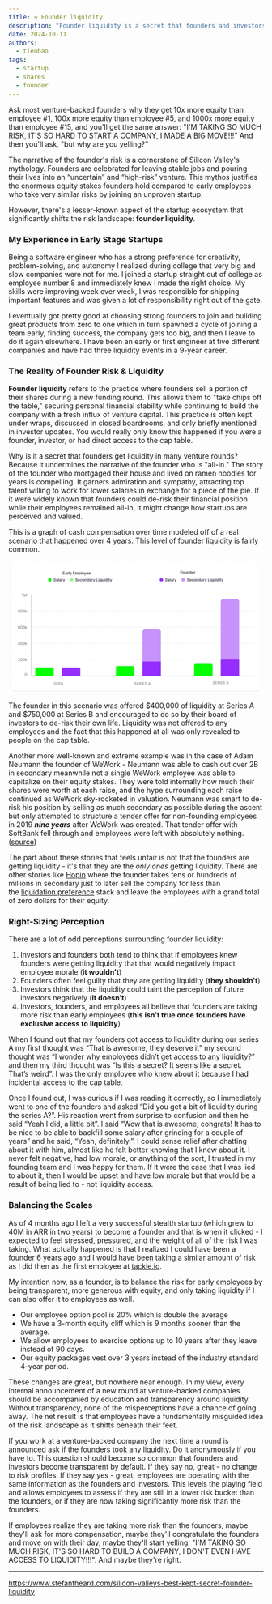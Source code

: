 ```yaml
---
title: ≈ Founder liquidity
description: "Founder liquidity is a secret that founders and investors don't want you to know"
date: 2024-10-11
authors:
  - tieubao
tags:
  - startup
  - shares
  - founder
---
```


Ask most venture-backed founders why they get 10x more equity than employee #1, 100x more equity than employee #5, and 1000x more equity than employee #15, and you'll get the same answer: "I'M TAKING SO MUCH RISK, IT'S SO HARD TO START A COMPANY, I MADE A BIG MOVE!!!" And then you'll ask, "but why are you yelling?”

The narrative of the founder's risk is a cornerstone of Silicon Valley's mythology. Founders are celebrated for leaving stable jobs and pouring their lives into an “uncertain” and “high-risk” venture. This mythos justifies the enormous equity stakes founders hold compared to early employees who take very similar risks by joining an unproven startup.

However, there's a lesser-known aspect of the startup ecosystem that significantly shifts the risk landscape: **founder liquidity**.

### My Experience in Early Stage Startups

Being a software engineer who has a strong preference for creativity, problem-solving, and autonomy I realized during college that very big and slow companies were not for me. I joined a startup straight out of college as employee number 8 and immediately knew I made the right choice. My skills were improving week over week, I was responsible for shipping important features and was given a lot of responsibility right out of the gate.

I eventually got pretty good at choosing strong founders to join and building great products from zero to one which in turn spawned a cycle of joining a team early, finding success, the company gets too big, and then I leave to do it again elsewhere. I have been an early or first engineer at five different companies and have had three liquidity events in a 9-year career.

### The Reality of Founder Risk & Liquidity

**Founder liquidity** refers to the practice where founders sell a portion of their shares during a new funding round. This allows them to "take chips off the table," securing personal financial stability while continuing to build the company with a fresh influx of venture capital. This practice is often kept under wraps, discussed in closed boardrooms, and only briefly mentioned in investor updates. You would really only know this happened if you were a founder, investor, or had direct access to the cap table.

Why is it a secret that founders get liquidity in many venture rounds? Because it undermines the narrative of the founder who is "all-in." The story of the founder who mortgaged their house and lived on ramen noodles for years is compelling. It garners admiration and sympathy, attracting top talent willing to work for lower salaries in exchange for a piece of the pie. If it were widely known that founders could de-risk their financial position while their employees remained all-in, it might change how startups are perceived and valued.

This is a graph of cash compensation over time modeled off of a real scenario that happened over 4 years. This level of founder liquidity is fairly common.

![](assets/founder-liquidity-chart-1.webp)

The founder in this scenario was offered $400,000 of liquidity at Series A and $750,000 at Series B and encouraged to do so by their board of investors to de-risk their own life. Liquidity was not offered to any employees and the fact that this happened at all was only revealed to people on the cap table.

Another more well-known and extreme example was in the case of Adam Neumann the founder of WeWork - Neumann was able to cash out over 2B in secondary meanwhile not a single WeWork employee was able to capitalize on their equity stakes. They were told internally how much their shares were worth at each raise, and the hype surrounding each raise continued as WeWork sky-rocketed in valuation. Neumann was smart to de-risk his position by selling as much secondary as possible during the ascent but only attempted to structure a tender offer for non-founding employees in 2019 **_nine years_** after WeWork was created. That tender offer with SoftBank fell through and employees were left with absolutely nothing. ([source](https://www.forbes.com/sites/samanthasharf/2020/04/13/wework-employees-feel-abandoned-and-angry-as-softbank-ditches-its-3-billion-buyout-offer?ref=stefantheard.com))

The part about these stories that feels unfair is not that the founders are getting liquidity - it's that they are the *only ones* getting liquidity. There are other stories like [Hopin](https://techfundingnews.com/unravelling-virtual-dreams-the-rise-and-fall-of-hopin/?ref=stefantheard.com) where the founder takes tens or hundreds of millions in secondary just to later sell the company for less than the [liquidation preference](https://www.holloway.com/g/venture-capital/sections/liquidation-preference?ref=stefantheard.com) stack and leave the employees with a grand total of zero dollars for their equity.

### Right-Sizing Perception

There are a lot of odd perceptions surrounding founder liquidity:

1. Investors and founders both tend to think that if employees knew founders were getting liquidity that that would negatively impact employee morale (**it wouldn’t**)
2. Founders often feel guilty that they are getting liquidity (**they shouldn’t**)
3. Investors think that the liquidity could taint the perception of future investors negatively (**it doesn’t**)
4. Investors, founders, and employees all believe that founders are taking more risk than early employees (**this isn’t true once founders have exclusive access to liquidity**)

When I found out that my founders got access to liquidity during our series A my first thought was “That is awesome, they deserve it” my second thought was “I wonder why employees didn’t get access to any liquidity?” and then my third thought was “Is this a secret? It seems like a secret. That’s weird”. I was the only employee who knew about it because I had incidental access to the cap table.

Once I found out, I was curious if I was reading it correctly, so I immediately went to one of the founders and asked “Did you get a bit of liquidity during the series A?”. His reaction went from surprise to confusion and then he said “Yeah I did, a little bit”. I said “Wow that is awesome, congrats! It has to be nice to be able to backfill some salary after grinding for a couple of years” and he said, “Yeah, definitely.”. I could sense relief after chatting about it with him, almost like he felt better knowing that I knew about it. I never felt negative, had low morale, or anything of the sort, I trusted in my founding team and I was happy for them. If it were the case that I was lied to about it, then I would be upset and have low morale but that would be a result of being lied to - not liquidity access.

### Balancing the Scales

As of 4 months ago I left a very successful stealth startup (which grew to 40M in ARR in two years) to become a founder and that is when it clicked - I expected to feel stressed, pressured, and the weight of all of the risk I was taking. What actually happened is that I realized I could have been a founder 6 years ago and I would have been taking a similar amount of risk as I did then as the first employee at [tackle.io](http://tackle.io/?ref=stefantheard.com).

My intention now, as a founder, is to balance the risk for early employees by being transparent, more generous with equity, and only taking liquidity if I can also offer it to employees as well.

- Our employee option pool is 20% which is double the average
- We have a 3-month equity cliff which is 9 months sooner than the average.
- We allow employees to exercise options up to 10 years after they leave instead of 90 days.
- Our equity packages vest over 3 years instead of the industry standard 4-year period.

These changes are great, but nowhere near enough. In my view, every internal announcement of a new round at venture-backed companies should be accompanied by education and transparency around liquidity. Without transparency, none of the misperceptions have a chance of going away. The net result is that employees have a fundamentally misguided idea of the risk landscape as it shifts beneath their feet.

If you work at a venture-backed company the next time a round is announced ask if the founders took any liquidity. Do it anonymously if you have to. This question should become so common that founders and investors become transparent by default. If they say no, great - no change to risk profiles. If they say yes - great, employees are operating with the same information as the founders and investors. This levels the playing field and allows employees to assess if they are still in a lower risk bucket than the founders, or if they are now taking significantly more risk than the founders.

If employees realize they are taking more risk than the founders, maybe they'll ask for more compensation, maybe they'll congratulate the founders and move on with their day, maybe they'll start yelling: "I'M TAKING SO MUCH RISK, IT'S SO HARD TO BUILD A COMPANY, I DON'T EVEN HAVE ACCESS TO LIQUIDITY!!!". And maybe they're right.

---

<https://www.stefantheard.com/silicon-valleys-best-kept-secret-founder-liquidity>


